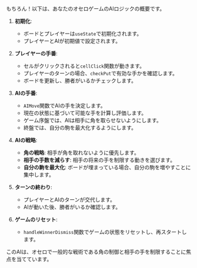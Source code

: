 
もちろん！以下は、あなたのオセロゲームのAIロジックの概要です。

1. **初期化**:
   - ボードとプレイヤーは`useState`で初期化されます。
   - プレイヤーとAIが初期値で設定されます。

2. **プレイヤーの手番**:
   - セルがクリックされると`cellClick`関数が動きます。
   - プレイヤーのターンの場合、`checkPut`で有効な手かを確認します。
   - ボードを更新し、勝者がいるかチェックします。

3. **AIの手番**:
   - `AIMove`関数でAIの手を決定します。
   - 現在の状態に基づいて可能な手を計算し評価します。
   - ゲーム序盤では、AIは相手に角を取らせないようにします。
   - 終盤では、自分の駒を最大化するようにします。

4. **AIの戦略**:
   - **角の戦略**: 相手が角を取れないように優先します。
   - **相手の手数を減らす**: 相手の将来の手を制限する動きを選びます。
   - **自分の駒を最大化**: ボードが埋まっている場合、自分の駒を増やすことに集中します。

5. **ターンの終わり**:
   - プレイヤーとAIのターンが交代します。
   - AIが動いた後、勝者がいるか確認します。

6. **ゲームのリセット**:
   - `handleWinnerDismiss`関数でゲームの状態をリセットし、再スタートします。

このAIは、オセロで一般的な戦術である角の制御と相手の手を制限することに焦点を当てています。